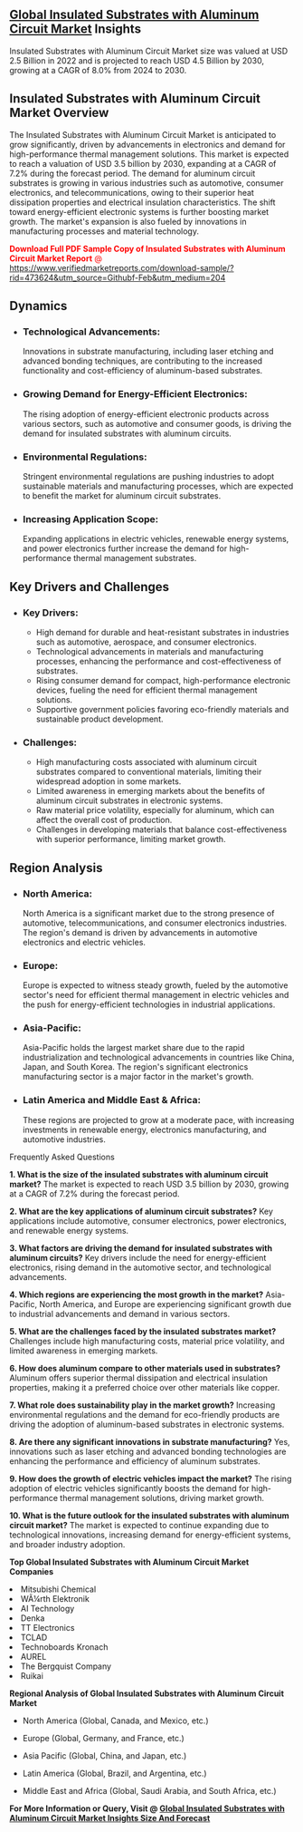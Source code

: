 <h2><a href="https://www.verifiedmarketreports.com/download-sample/?rid=473624&amp;utm_source=Githubf&amp;utm_medium=204" target="_blank">Global Insulated Substrates with Aluminum Circuit Market</a> Insights</h2><p>Insulated Substrates with Aluminum Circuit Market size was valued at USD 2.5 Billion in 2022 and is projected to reach USD 4.5 Billion by 2030, growing at a CAGR of 8.0% from 2024 to 2030.</p><p> <h2>Insulated Substrates with Aluminum Circuit Market Overview</h2> <p>The Insulated Substrates with Aluminum Circuit Market is anticipated to grow significantly, driven by advancements in electronics and demand for high-performance thermal management solutions. This market is expected to reach a valuation of USD 3.5 billion by 2030, expanding at a CAGR of 7.2% during the forecast period. The demand for aluminum circuit substrates is growing in various industries such as automotive, consumer electronics, and telecommunications, owing to their superior heat dissipation properties and electrical insulation characteristics. The shift toward energy-efficient electronic systems is further boosting market growth. The market's expansion is also fueled by innovations in manufacturing processes and material technology.</p> <p><p><span class=""><span style="color: #ff0000;"><strong>Download Full PDF Sample Copy of Insulated Substrates with Aluminum Circuit Market Report</strong> @ </span><a href="https://www.verifiedmarketreports.com/download-sample/?rid=473624&amp;utm_source=Githubf-Feb&amp;utm_medium=204" target="_blank">https://www.verifiedmarketreports.com/download-sample/?rid=473624&amp;utm_source=Githubf-Feb&amp;utm_medium=204</a></span></p></p> <h2>Dynamics</h2> <ul> <li><h3>Technological Advancements:</h3> Innovations in substrate manufacturing, including laser etching and advanced bonding techniques, are contributing to the increased functionality and cost-efficiency of aluminum-based substrates.</li> <li><h3>Growing Demand for Energy-Efficient Electronics:</h3> The rising adoption of energy-efficient electronic products across various sectors, such as automotive and consumer goods, is driving the demand for insulated substrates with aluminum circuits.</li> <li><h3>Environmental Regulations:</h3> Stringent environmental regulations are pushing industries to adopt sustainable materials and manufacturing processes, which are expected to benefit the market for aluminum circuit substrates.</li> <li><h3>Increasing Application Scope:</h3> Expanding applications in electric vehicles, renewable energy systems, and power electronics further increase the demand for high-performance thermal management substrates.</li> </ul> <h2>Key Drivers and Challenges</h2> <ul> <li><h3>Key Drivers:</h3> <ul> <li>High demand for durable and heat-resistant substrates in industries such as automotive, aerospace, and consumer electronics.</li> <li>Technological advancements in materials and manufacturing processes, enhancing the performance and cost-effectiveness of substrates.</li> <li>Rising consumer demand for compact, high-performance electronic devices, fueling the need for efficient thermal management solutions.</li> <li>Supportive government policies favoring eco-friendly materials and sustainable product development.</li> </ul> </li> <li><h3>Challenges:</h3> <ul> <li>High manufacturing costs associated with aluminum circuit substrates compared to conventional materials, limiting their widespread adoption in some markets.</li> <li>Limited awareness in emerging markets about the benefits of aluminum circuit substrates in electronic systems.</li> <li>Raw material price volatility, especially for aluminum, which can affect the overall cost of production.</li> <li>Challenges in developing materials that balance cost-effectiveness with superior performance, limiting market growth.</li> </ul> </li> </ul> <h2>Region Analysis</h2> <ul> <li><h3>North America:</h3> North America is a significant market due to the strong presence of automotive, telecommunications, and consumer electronics industries. The region's demand is driven by advancements in automotive electronics and electric vehicles.</li> <li><h3>Europe:</h3> Europe is expected to witness steady growth, fueled by the automotive sector's need for efficient thermal management in electric vehicles and the push for energy-efficient technologies in industrial applications.</li> <li><h3>Asia-Pacific:</h3> Asia-Pacific holds the largest market share due to the rapid industrialization and technological advancements in countries like China, Japan, and South Korea. The region's significant electronics manufacturing sector is a major factor in the market's growth.</li> <li><h3>Latin America and Middle East & Africa:</h3> These regions are projected to grow at a moderate pace, with increasing investments in renewable energy, electronics manufacturing, and automotive industries.</li> </ul> <p>Frequently Asked Questions</p> <p><strong>1. What is the size of the insulated substrates with aluminum circuit market?</strong> The market is expected to reach USD 3.5 billion by 2030, growing at a CAGR of 7.2% during the forecast period.</p> <p><strong>2. What are the key applications of aluminum circuit substrates?</strong> Key applications include automotive, consumer electronics, power electronics, and renewable energy systems.</p> <p><strong>3. What factors are driving the demand for insulated substrates with aluminum circuits?</strong> Key drivers include the need for energy-efficient electronics, rising demand in the automotive sector, and technological advancements.</p> <p><strong>4. Which regions are experiencing the most growth in the market?</strong> Asia-Pacific, North America, and Europe are experiencing significant growth due to industrial advancements and demand in various sectors.</p> <p><strong>5. What are the challenges faced by the insulated substrates market?</strong> Challenges include high manufacturing costs, material price volatility, and limited awareness in emerging markets.</p> <p><strong>6. How does aluminum compare to other materials used in substrates?</strong> Aluminum offers superior thermal dissipation and electrical insulation properties, making it a preferred choice over other materials like copper.</p> <p><strong>7. What role does sustainability play in the market growth?</strong> Increasing environmental regulations and the demand for eco-friendly products are driving the adoption of aluminum-based substrates in electronic systems.</p> <p><strong>8. Are there any significant innovations in substrate manufacturing?</strong> Yes, innovations such as laser etching and advanced bonding technologies are enhancing the performance and efficiency of aluminum substrates.</p> <p><strong>9. How does the growth of electric vehicles impact the market?</strong> The rising adoption of electric vehicles significantly boosts the demand for high-performance thermal management solutions, driving market growth.</p> <p><strong>10. What is the future outlook for the insulated substrates with aluminum circuit market?</strong> The market is expected to continue expanding due to technological innovations, increasing demand for energy-efficient systems, and broader industry adoption.</p> </p><p><strong>Top Global Insulated Substrates with Aluminum Circuit Market Companies</strong></p><div data-test-id=""><p><li>Mitsubishi Chemical</li><li> WÃ¼rth Elektronik</li><li> AI Technology</li><li> Denka</li><li> TT Electronics</li><li> TCLAD</li><li> Technoboards Kronach</li><li> AUREL</li><li> The Bergquist Company</li><li> Ruikai</li></p><div><strong>Regional Analysis of&nbsp;Global Insulated Substrates with Aluminum Circuit Market</strong></div><ul><li dir="ltr"><p dir="ltr">North America&nbsp;(Global, Canada, and Mexico, etc.)</p></li><li dir="ltr"><p dir="ltr">Europe (Global, Germany, and France, etc.)</p></li><li dir="ltr"><p dir="ltr">Asia Pacific&nbsp;(Global, China, and Japan, etc.)</p></li><li dir="ltr"><p dir="ltr">Latin America&nbsp;(Global, Brazil, and Argentina, etc.)</p></li><li dir="ltr">Middle East and Africa&nbsp;(Global, Saudi Arabia, and South Africa, etc.)</li></ul><p><strong>For More Information or Query, Visit @&nbsp;</strong><strong><a href="https://www.verifiedmarketreports.com/product/insulated-substrates-with-aluminum-circuit-market/?utm_source=Githubf&amp;utm_medium=204" target="_blank">Global Insulated Substrates with Aluminum Circuit Market Insights Size And Forecast</a></strong></p></div>
